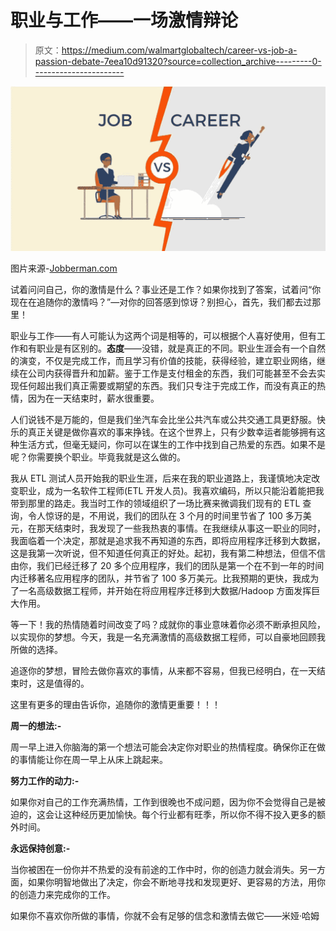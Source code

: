 # 职业与工作——一场激情辩论

> 原文：<https://medium.com/walmartglobaltech/career-vs-job-a-passion-debate-7eea10d91320?source=collection_archive---------0----------------------->

![](img/e44fd666a1cb31ec940039611a05929a.png)

图片来源-[Jobberman.com](https://www.google.com/imgres?imgurl=https%3A%2F%2Fwww.jobberman.com%2Fblog%2Fwp-content%2Fuploads%2Fsites%2F8%2F2018%2F02%2FJob_vs_Career_-_Cover_Image.jpg&imgrefurl=https%3A%2F%2Fwww.jobberman.com%2Fblog%2Fcareer-vs-job%2F&tbnid=6ZeoWbOFD5r80M&vet=12ahUKEwiOooGfzunsAhWxAp0JHchsDN4QMygFegUIARCpAQ..i&docid=fG1YlH5maFUzyM&w=1200&h=630&q=job%20vs%20career&safe=active&ved=2ahUKEwiOooGfzunsAhWxAp0JHchsDN4QMygFegUIARCpAQ)

试着问问自己，你的激情是什么？事业还是工作？如果你找到了答案，试着问“你现在在追随你的激情吗？”—对你的回答感到惊讶？别担心，首先，我们都去过那里！

职业与工作——有人可能认为这两个词是相等的，可以根据个人喜好使用，但有工作和有职业是有区别的。**态度**——没错，就是真正的不同。职业生涯会有一个自然的演变，不仅是完成工作，而且学习有价值的技能，获得经验，建立职业网络，继续在公司内获得晋升和加薪。鉴于工作是支付租金的东西，我们可能甚至不会去实现任何超出我们真正需要或期望的东西。我们只专注于完成工作，而没有真正的热情，因为在一天结束时，薪水很重要。

人们说钱不是万能的，但是我们坐汽车会比坐公共汽车或公共交通工具更舒服。快乐的真正关键是做你喜欢的事来挣钱。在这个世界上，只有少数幸运者能够拥有这种生活方式，但毫无疑问，你可以在谋生的工作中找到自己热爱的东西。如果不是呢？你需要换个职业。毕竟我就是这么做的。

我从 ETL 测试人员开始我的职业生涯，后来在我的职业道路上，我谨慎地决定改变职业，成为一名软件工程师(ETL 开发人员)。我喜欢编码，所以只能沿着能把我带到那里的路走。我当时工作的领域组织了一场比赛来微调我们现有的 ETL 查询，令人惊讶的是，不用说，我们的团队在 3 个月的时间里节省了 100 多万美元，在那天结束时，我发现了一些我热衷的事情。在我继续从事这一职业的同时，我面临着一个决定，那就是追求我不再知道的东西，即将应用程序迁移到大数据，这是我第一次听说，但不知道任何真正的好处。起初，我有第二种想法，但信不信由你，我们已经迁移了 20 多个应用程序，我们的团队是第一个在不到一年的时间内迁移著名应用程序的团队，并节省了 100 多万美元。比我预期的更快，我成为了一名高级数据工程师，并开始在将应用程序迁移到大数据/Hadoop 方面发挥巨大作用。

等一下！我的热情随着时间改变了吗？成就你的事业意味着你必须不断承担风险，以实现你的梦想。今天，我是一名充满激情的高级数据工程师，可以自豪地回顾我所做的选择。

追逐你的梦想，冒险去做你喜欢的事情，从来都不容易，但我已经明白，在一天结束时，这是值得的。

这里有更多的理由告诉你，追随你的激情更重要！！！

**周一的想法:-**

周一早上进入你脑海的第一个想法可能会决定你对职业的热情程度。确保你正在做的事情能让你在周一早上从床上跳起来。

**努力工作的动力:-**

如果你对自己的工作充满热情，工作到很晚也不成问题，因为你不会觉得自己是被迫的，这会让这种经历更加愉快。每个行业都有旺季，所以你不得不投入更多的额外时间。

**永远保持创意:-**

当你被困在一份你并不热爱的没有前途的工作中时，你的创造力就会消失。另一方面，如果你明智地做出了决定，你会不断地寻找和发现更好、更容易的方法，用你的创造力来完成你的工作。

如果你不喜欢你所做的事情，你就不会有足够的信念和激情去做它——米娅·哈姆